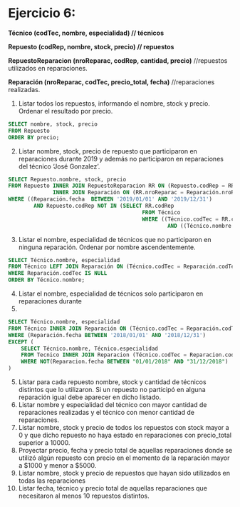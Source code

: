 # Ejercicio 6:

**Técnico (codTec, nombre, especialidad) // técnicos**

**Repuesto (codRep, nombre, stock, precio) // repuestos**

**RepuestoReparacion (nroReparac, codRep, cantidad, precio)** //repuestos utilizados en
reparaciones.

**Reparación (nroReparac, codTec, precio_total, fecha)** //reparaciones realizadas.

1. Listar todos los repuestos, informando el nombre, stock y precio. Ordenar el
resultado por precio.

```sql
SELECT nombre, stock, precio
FROM Repuesto
ORDER BY precio;
```

2. Listar nombre, stock, precio de repuesto que participaron en reparaciones durante
2019 y además no participaron en reparaciones del técnico ‘José Gonzalez’.

```sql
SELECT Repuesto.nombre, stock, precio
FROM Repuesto INNER JOIN RepuestoReparacion RR ON (Repuesto.codRep = RR.codRep)
              INNER JOIN Reparación ON (RR.nroReparac = Reparación.nroReparac)
WHERE ((Reparación.fecha  BETWEEN '2019/01/01' AND '2019/12/31') 
        AND Repuesto.codRep NOT IN (SELECT RR.codRep
                                          FROM Técnico
                                          WHERE ((Técnico.codTec = RR.codTec) 
                                                  AND ((Técnico.nombre = 'José') AND (Técnico.apellido = 'Gonzalez')))));
```

3. Listar el nombre, especialidad de técnicos que no participaron en ninguna
reparación. Ordenar por nombre ascendentemente.

```sql
SELECT Técnico.nombre, especialidad
FROM Técnico LEFT JOIN Reparación ON (Técnico.codTec = Reparación.codTec)
WHERE Reparación.codTec IS NULL
ORDER BY Técnico.nombre;
```

4. Listar el nombre, especialidad de técnicos solo participaron en reparaciones durante
2018.

```sql
SELECT Técnico.nombre, especialidad
FROM Técnico INNER JOIN Reparación ON (Técnico.codTec = Reparación.codTec)
WHERE (Reparación.fecha BETWEEN '2018/01/01' AND '2018/12/31')
EXCEPT (
    SELECT Técnico.nombre, Técnico.especialidad
    FROM Tecnico INNER JOIN Reparacion (Técnico.codTec = Reparacion.codTec)
    WHERE NOT(Reparacion.fecha BETWEEN "01/01/2018" AND "31/12/2018")
)
```

5. Listar para cada repuesto nombre, stock y cantidad de técnicos distintos que lo
utilizaron. Si un repuesto no participó en alguna reparación igual debe aparecer en
dicho listado.
6. Listar nombre y especialidad del técnico con mayor cantidad de reparaciones
realizadas y el técnico con menor cantidad de reparaciones.
7. Listar nombre, stock y precio de todos los repuestos con stock mayor a 0 y que
dicho repuesto no haya estado en reparaciones con precio_total superior a 10000.
8. Proyectar precio, fecha y precio total de aquellas reparaciones donde se utilizó algún
repuesto con precio en el momento de la reparación mayor a $1000 y menor a
$5000.
9. Listar nombre, stock y precio de repuestos que hayan sido utilizados en todas las
reparaciones
10. Listar fecha, técnico y precio total de aquellas reparaciones que necesitaron al
menos 10 repuestos distintos.
